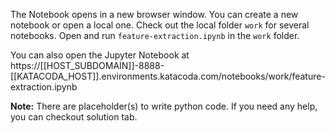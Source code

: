 The Notebook opens in a new browser window. You can create a new notebook or open a local one. Check out the local folder `work` for several notebooks. Open and run `feature-extraction.ipynb` in the `work` folder.

You can also open the Jupyter Notebook at https://[[HOST_SUBDOMAIN]]-8888-[[KATACODA_HOST]].environments.katacoda.com/notebooks/work/feature-extraction.ipynb

**Note:**
There are placeholder(s) to write python code. If you need any help, you can checkout solution tab.